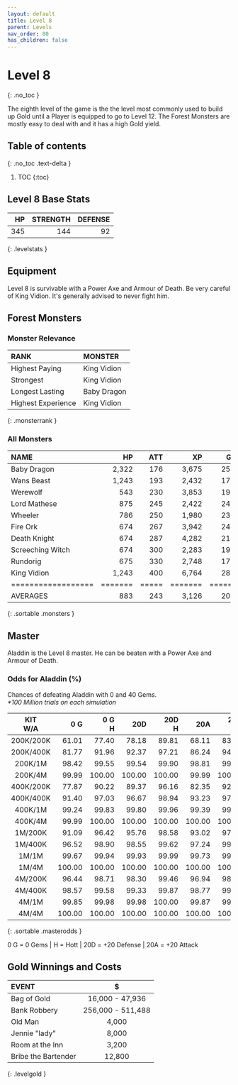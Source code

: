 ```yaml
---
layout: default
title: Level 8
parent: Levels
nav_order: 80
has_children: false
---
```

# Level 8
{: .no_toc }

The eighth level of the game is the the level most commonly used to build up Gold until a Player is equipped to go to Level 12. The Forest Monsters are mostly easy to deal with and it has a high Gold yield.

## Table of contents
{: .no_toc .text-delta }

1. TOC
{:toc}

## Level 8 Base Stats

|  HP | STRENGTH | DEFENSE |
|----:|---------:|--------:|
| 345 |      144 |      92 |
{: .levelstats }
  
## Equipment

Level 8 is survivable with a Power Axe and Armour of Death. Be very careful of King Vidion. It's generally advised to never fight him.

## Forest Monsters

### Monster Relevance

| RANK               | MONSTER     |
|:-------------------|:------------|
| Highest Paying     | King Vidion |
| Strongest          | King Vidion |
| Longest Lasting    | Baby Dragon |
| Highest Experience | King Vidion |
{: .monsterrank }
  
### All Monsters

| NAME             |    HP | ATT |    XP |   GOLD | RARE | WEAPON              | 
|:-----------------|------:|----:|------:|-------:|:-----|:--------------------|
| Baby Dragon      | 2,322 | 176 | 3,675 | 25,863 | No   | Dragon Smoke        | 
| Wans Beast       | 1,243 | 193 | 2,432 | 17,141 | No   | Crushing Embrace    | 
| Werewolf         |   543 | 230 | 3,853 | 19,474 | No   | Fangs               | 
| Lord Mathese     |   875 | 245 | 2,422 | 24,935 | No   | Fencing Sword       | 
| Wheeler          |   786 | 250 | 1,980 | 23,433 | Yes  | Annoying Laugh      | 
| Fire Ork         |   674 | 267 | 3,942 | 24,933 | No   | FireBall            | 
| Death Knight     |   674 | 287 | 4,282 | 21,923 | No   | Huge Silver Sword   | 
| Screeching Witch |   674 | 300 | 2,283 | 19,753 | No   | Spell Of Ice        | 
| Rundorig         |   675 | 330 | 2,748 | 17,853 | No   | Poison Claws        | 
| King Vidion      | 1,243 | 400 | 6,764 | 28,575 | No   | Long Sword Of Death | 
|==================|=======|=====|=======|========|======|=====================|
| AVERAGES         |   883 | 243 | 3,126 | 20,353 |      |                     | 
{: .sortable .monsters }
  
## Master

Aladdin is the Level 8 master. He can be beaten with a Power Axe and Armour of Death.

### Odds for Aladdin (%)

Chances of defeating Aladdin with 0 and 40 Gems.<br><span class="oddsinfo">*\*100 Million trials on each simulation*</span>

| KIT<br>W/A | 0 G<br> | 0 G<br>H | 20D<br> | 20D<br>H | 20A<br> | 20A<br>H |
|:----------:|--------:|---------:|--------:|---------:|--------:|---------:|
| 200K/200K  |   61.01 |    77.40 |   78.18 |    89.81 |   68.11 |    83.43 |
| 200K/400K  |   81.77 |    91.96 |   92.37 |    97.21 |   86.24 |    94.47 |
| 200K/1M    |   98.42 |    99.55 |   99.54 |    99.90 |   98.81 |    99.69 |
| 200K/4M    |   99.99 |   100.00 |  100.00 |   100.00 |   99.99 |   100.00 |
| 400K/200K  |   77.87 |    90.22 |   89.37 |    96.16 |   82.35 |    92.47 |
| 400K/400K  |   91.40 |    97.03 |   96.67 |    98.94 |   93.23 |    97.74 |
| 400K/1M    |   99.24 |    99.83 |   99.80 |    99.96 |   99.39 |    99.87 |
| 400K/4M    |   99.99 |   100.00 |  100.00 |   100.00 |  100.00 |   100.00 |
| 1M/200K    |   91.09 |    96.42 |   95.76 |    98.58 |   93.02 |    97.27 |
| 1M/400K    |   96.52 |    98.90 |   98.55 |    99.62 |   97.24 |    99.15 |
| 1M/1M      |   99.67 |    99.94 |   99.93 |    99.99 |   99.73 |    99.96 |
| 1M/4M      |  100.00 |   100.00 |  100.00 |   100.00 |  100.00 |   100.00 |
| 4M/200K    |   96.44 |    98.71 |   98.30 |    99.46 |   96.94 |    98.90 |
| 4M/400K    |   98.57 |    99.58 |   99.33 |    99.87 |   98.77 |    99.64 |
| 4M/1M      |   99.85 |    99.98 |   99.98 |   100.00 |   99.87 |    99.99 |
| 4M/4M      |  100.00 |   100.00 |  100.00 |   100.00 |  100.00 |   100.00 |
{: .sortable .masterodds }
  
<span class="masteroddsfooter">0 G = 0 Gems | H = Hott | 20D = +20 Defense | 20A = +20 Attack</span>

## Gold Winnings and Costs

| EVENT               | $                 |
|:--------------------|:-----------------:|
| Bag of Gold         | 16,000 - 47,936   |
| Bank Robbery        | 256,000 - 511,488 |
| Old Man             | 4,000             |
| Jennie "lady"       | 8,000             |
| Room at the Inn     | 3,200             |
| Bribe the Bartender | 12,800            |
{: .levelgold }
  

